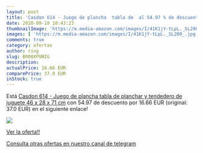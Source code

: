 ```yaml
---
layout: post
title: 'Casdon 614 - Juego de plancha  tabla de  al 54.97 % de descuento'
date: 2020-09-19 10:43:23
thumbnailImage: 'https://m.media-amazon.com/images/I/41K1jY-tLpL._SL200_.jpg'
images: [ 'https://m.media-amazon.com/images/I/41K1jY-tLpL._SL200_.jpg' ]
comments: true
category: ofertas
author: ring
slug: B000XPUNIG
description:
actualPrice: 16.66 EUR
comparePrice: 37.0 EUR
inStock: true
---
```


Está [Casdon 614 - Juego de plancha  tabla de planchar y tendedero de juguete  46 x 28 x 71 cm](https://www.amazon.com/dp/B000XPUNIG/?tag=redken08-20) con 54.97 de descuento por 16.66 EUR (original: 37.0 EUR) en el siguiente enlace!

[![](https://m.media-amazon.com/images/I/41K1jY-tLpL._SL200_.jpg)](https://www.amazon.com/dp/B000XPUNIG/?tag=redken08-20)

[Ver la oferta!!](https://www.amazon.com/dp/B000XPUNIG/?tag=redken08-20)

[Consulta otras ofertas en nuestro canal de telegram](https://t.me/s/ofertas25)
